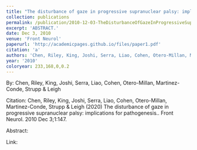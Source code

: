 ```yaml
---
title: "The disturbance of gaze in progressive supranuclear palsy: implications for pathogenesis."
collection: publications
permalink: /publication/2010-12-03-TheDisturbanceOfGazeInProgressiveSupranuclearPalsy_Implications
excerpt: 'ABSTRACT.'
date: Dec 3, 2010
venue: 'Front Neurol'
paperurl: 'http://academicpages.github.io/files/paper1.pdf'
citation: 'a'
authors: 'Chen, Riley, King, Joshi, Serra, Liao, Cohen, Otero-Millan, Martinez-Conde, Strupp & Leigh'
year: '2010'
coloryear: 233,168,0,0.2
---
```


By: Chen, Riley, King, Joshi, Serra, Liao, Cohen, Otero-Millan, Martinez-Conde, Strupp & Leigh

Citation: Chen, Riley, King, Joshi, Serra, Liao, Cohen, Otero-Millan, Martinez-Conde, Strupp & Leigh (2020) The disturbance of gaze in progressive supranuclear palsy: implications for pathogenesis.. Front Neurol\. 2010 Dec 3;1:147\. 

Abstract: 

Link: 
